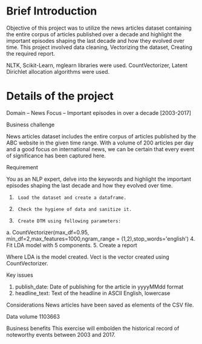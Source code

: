 # Brief Introduction

Objective of this project was to utilize the news articles dataset containing the entire corpus of articles published over a decade and highlight the important episodes shaping the last decade and how they evolved over time. 
This project involved data cleaning, Vectorizing the dataset, Creating the required report.

NLTK, Scikit-Learn, mglearn libraries were used.
CountVectorizer, Latent Dirichlet allocation algorithms were used.

# Details of the project

Domain – News
Focus – Important episodes in over a decade [2003-2017]
 
Business challenge
 
News articles dataset includes the entire corpus of articles published by the ABC website in the given time range. With a volume of 200 articles per day and a good focus on international news, we can be certain that every event of significance has been captured here.

Requirement

You as an NLP expert, delve into the keywords and highlight the important episodes shaping the last decade and how they evolved over time. 

1.      Load the dataset and create a dataframe.
2.      Check the hygiene of data and sanitize it.
3.      Create DTM using following parameters:
a.      CountVectorizer(max_df=0.95, min_df=2,max_features=1000,ngram_range = (1,2),stop_words='english')
4.      Fit  LDA model with 5 components.
5.      Create a report

Where LDA is the model created.
Vect is the vector created using CountVectorizer.

Key issues
1)    publish_date: Date of publishing for the article in yyyyMMdd format
2)    headline_text: Text of the headline in ASCII English, lowercase

Considerations
News articles have been saved as elements of the CSV file.

Data volume
1103663

Business benefits
This exercise will embolden the historical record of noteworthy events between 2003 and 2017.  
